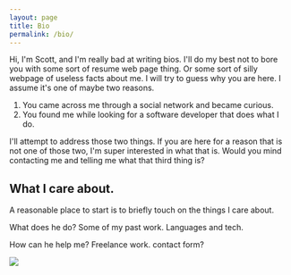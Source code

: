 ```yaml
---
layout: page
title: Bio
permalink: /bio/
---
```


Hi, I'm Scott, and I'm really bad at writing bios. I'll do my best not to bore you with some sort of resume web page thing. Or some sort of silly webpage of useless facts about me. I will try to guess why you are here. I assume it's one of maybe two reasons.

1. You came across me through a social network and became curious.
2. You found me while looking for a software developer that does what I do.

I'll attempt to address those two things. If you are here for a reason that is not one of those two, I'm super interested in what that is. Would you mind contacting me and telling me what that third thing is?

## What I care about.
A reasonable place to start is to briefly touch on the things I care about.


What does he do?
  Some of my past work.
  Languages and tech.

How can he help me?
  Freelance work.
  contact form?

<img src="{{ site.url }}/assets/images/profile.jpg" class="profile">
